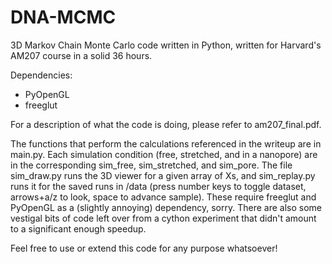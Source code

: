DNA-MCMC
========

3D Markov Chain Monte Carlo code written in Python, written for Harvard's AM207 course in a solid 36 hours.

Dependencies:
 - PyOpenGL
 - freeglut

For a description of what the code is doing, please refer to am207_final.pdf.

The functions that perform the calculations referenced in the writeup are in main.py.
Each simulation condition (free, stretched, and in a nanopore) are in the corresponding sim_free, sim_stretched, and sim_pore. The file sim_draw.py runs the 3D viewer for a given array of Xs, and sim_replay.py runs it for the saved runs in /data (press number keys to toggle dataset, arrows+a/z to look, space to advance sample). These require freeglut and PyOpenGL as a (slightly annoying) dependency, sorry. There are also some vestigal bits of code left over from a cython experiment that didn't amount to a significant enough speedup.

Feel free to use or extend this code for any purpose whatsoever!

